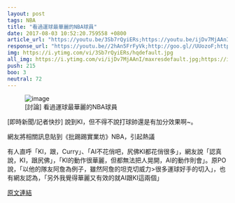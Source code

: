 ```yaml
---
layout: post
tags: NBA
title: "看過運球最華麗的NBA球員"
date: 2017-08-03 10:52:20.759558 +0800
article_url: "https://youtu.be/3Sb7rQyiERs;https://youtu.be/ijDv7MjAAnI"
response_url: "https://youtu.be//2hAn5FrFyVk;http://goo.gl//UUozoF;https://www.youtube.com//watch//v//5wZHY_AjJu0;https://youtu.be//9jOrUgr4Sss//tim//hardaway;https://youtu.be//B8y2a2RzJyM;https://youtu.be//NeqUefRwNSw//SF3"
img: https://i.ytimg.com/vi/3Sb7rQyiERs/hqdefault.jpg
all_img: https://i.ytimg.com/vi/ijDv7MjAAnI/maxresdefault.jpg;https://i.ytimg.com/vi/2hAn5FrFyVk/hqdefault.jpg;https://i.ytimg.com/vi/hWtqPcme570/hqdefault.jpg;https://i.ytimg.com/vi/9jOrUgr4Sss/maxresdefault.jpg;https://i.ytimg.com/vi/B8y2a2RzJyM/hqdefault.jpg;https://i.ytimg.com/vi/NeqUefRwNSw/hqdefault.jpg
push: 215
boo: 3
neutral: 72
---
```


<figure>
<img src="https://i.ytimg.com/vi/3Sb7rQyiERs/hqdefault.jpg" alt="image">
<figcaption>
[討論] 看過運球最華麗的NBA球員
</figcaption>
</figure>



[即時新聞/記者快抄] 說到KI，但不得不說打球帥還是有加分效果啊~。

網友將相關訊息貼到《批踢踢實業坊》NBA，引起熱議

有人直呼「KI，跟，Curry」、「AI不花俏吧，尻佛KI都花俏很多」，網友說「認真說，KI，跟尻佛」，「KI的動作很華麗，但都無法把人晃開，AI的動作則會」。原PO說，「以他的隊友阿詹為例子，雖然阿詹的坦克切威力>很多運球好手的切入」，也有網友認為，「另外我覺得華麗又有效的就AI跟KI這兩個」

<a href = "https://www.ptt.cc/bbs/NBA/M.1500905039.A.CD2.html">原文連結</a>

